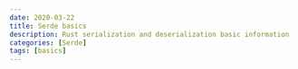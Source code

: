 ```yaml
---
date: 2020-03-22
title: Serde basics
description: Rust serialization and deserialization basic information
categories: [Serde]
tags: [basics]
---
```

